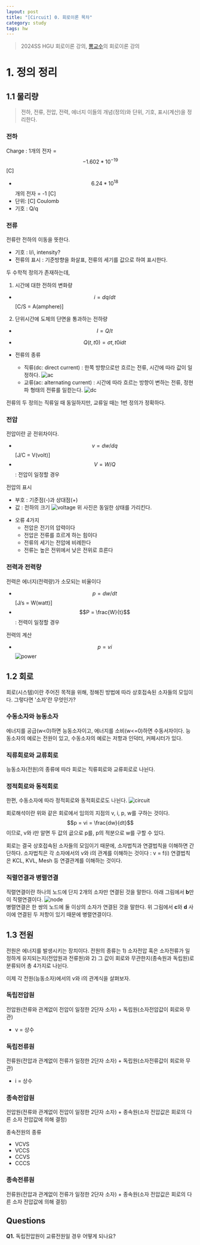 ```yaml
---
layout: post
title: "[Circuit] 0. 회로이론 목차"
category: study
tags: hw
---
```


> 2024SS HGU 회로이론 강의, [뽕교수]의 회로이론 강의
<!--more-->
# 1. 정의 정리
## 1.1 물리량
> 전하, 전류, 전압, 전력, 에너지
이들의 개념(정의)와 단위, 기호, 표시(계산)을 정리한다.

### 전하
Charge : 1개의 전자 = $$-1.602 * 10^{-19}$$ [C]
- $$6.24 * 10^{18}$$개의 전자 = -1 [C]
- 단위: [C] Coulomb
- 기호 : Q/q

### 전류
전류란 전하의 이동을 뜻한다.
- 기호 : I/i, intensity?
- 전류의 표시 : 기준방향을 화살표, 전류의 세기를 값으로 하여 표시한다.

두 수학적 정의가 존재하는데,
1) 시간에 대한 전하의 변화량
- $$i = dq/dt$$ [C/S = A(amphere)]
2) 단위시간에 도체의 단면을 통과하는 전하량
- $$I = Q/t$$
- $$Q(t,t0) = \sigma{t, t0}i dt$$

- 전류의 종류
    - 직류(dc: direct current) : 한쪽 방향으로만 흐르는 전류, 시간에 따라 값이 일정하다.
    ![ac](/assets/img/2024-03-16/ac.png)
    - 교류(ac: alternating current) : 시간에 따라 흐르는 방향이 변하는 전류, 정현파 형태의 전류를 일컫는다.
    ![dc](/assets/img/2024-03-16/dc.png)

전류의 두 정의는 직류일 때 동일하지만, 교류일 때는 1번 정의가 정확하다.


### 전압
전압이란 곧 전위차이다.
- $$v = dw/dq$$ [J/C = V(volt)]
- $$V = W/Q$$ : 전압이 일정할 경우

전압의 표시
- 부호 : 기준점(-)과 상대점(+)
- 값 : 전하의 크기
![voltage](/assets/img/2024-03-23/voltage.png)
위 사진은 동일한 상태를 가리킨다.


* 오류 4가지
    - 전압은 전기의 압력이다
    - 전압은 전류를 흐르게 하는 힘이다
    - 전류의 세기는 전압에 비례한다
    - 전류는 높은 전위에서 낮은 전위로 흐른다

### 전력과 전력량
전력은 에너지(전력량)가 소모되는 비율이다
- $$p = dw/dt$$ [J/s = W(watt)]
- $$P = \frac{W}{t}$$ : 전력이 일정할 경우

전력의 계산
- $$p = vi$$
![power](/assets/img/2024-03-23/power.png)


## 1.2 회로
회로(시스템)이란 주어진 목적을 위해, 정해진 방법에 따라 상호접속된 소자들의 모임이다.
그렇다면 '소자'란 무엇인가?
### 수동소자와 능동소자
에너지를 공급(w<0)하면 능동소자이고, 에너지를 소비(w<=0)하면 수동서자이다.
능동소자의 예로는 전원이 있고, 수동소자의 예로는 저항과 인덕터, 커페시터가 있다.
### 직류회로와 교류회로
능동소자(전원)의 종류에 따라 회로는 직류회로와 교류회로로 나뉜다.
### 정적회로와 동적회로
한편, 수동소자에 따라 정적회로와 동적회로로도 나뉜다.
![circuit](/assets/img/2024-03-23/circuit.png)

회로해석이란 위와 같은 회로에서 임의의 지점의 v, i, p, w를 구하는 것이다.
$$p = vi = \frac{dw}{dt}$$이므로, v와 i만 알면 두 값의 곲으로 p를, p의 적분으로 w를 구할 수 있다.

회로는 결국 상호접속된 소자들의 모임이기 때문에, 소자법칙과 연결법칙을 이해하면 간단하다.
소자법칙은 각 소자에서의 v와 i의 관계를 이해하는 것이다 : v = f(i)
연결법칙은 KCL, KVL, Mesh 등 연결관계를 이해하는 것이다.

### 직렬연결과 병렬연결
직렬연결이란 하나의 노드에 단지 2개의 소자만 연결된 것을 말한다. 
아래 그림에서 **b**만이 직렬연결이다.
![node](/assets/img/2024-03-23/node.png) <br>
병렬연결은 한 쌍의 노드에 둘 이상의 소자가 연결된 것을 말한다. 
위 그림에서 **c**와 **d** 사이에 연결된 두 저항이 있기 때문에 병렬연결이다.

## 1.3 전원
전원은 에너지를 발생시키는 장치이다.
전원의 종류는 1) 소자전압 혹은 소자전류가 일정하게 유지되는지(전압원과 전류원)와 2) 그 값이 회로와 무관한지(종속원과 독립원)로 분류되어 총 4가지로 나뉜다.

이제 각 전원(능동소자)에서의 v와 i의 관계식을 살펴보자.

### 독립전압원
전압원(전류와 관계없이 전압이 일정한 2단자 소자) + 독립원(소자전압값이 회로와 무관)
- v = 상수

### 독립전류원
전류원(전압과 관계없이 전류가 일정한 2단자 소자) + 독립원(소자전류값이 회로와 무관)
- i = 상수

### 종속전압원
전압원(전류와 관계없이 전압이 일정한 2단자 소자) + 종속원(소자 전압값은 회로의 다른 소자 전압값에 의해 결정)

종속전원의 종류
- VCVS
- VCCS
- CCVS
- CCCS


### 종속전류원
전류원(전압과 관계없이 전류가 일정한 2단자 소자) + 종속원(소자 전압값은 회로의 다른 소자 전압값에 의해 결정)


## Questions
**Q1.** 독립전압원이 교류전원일 경우 어떻게 되나요?


<!-- Links -->
[뽕교수]: https://youtube.com/playlist?list=PL4mqT4nB0TyA4K1BcxGJTP3izKWlN_7Eh&si=OQAmnGDBhNtx30PH